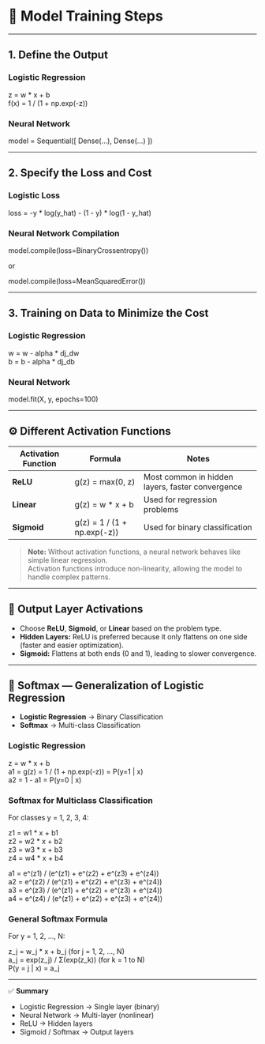 # 🧠 Model Training Steps

---

## 1. Define the Output

### Logistic Regression
z = w * x + b  
f(x) = 1 / (1 + np.exp(-z))

### Neural Network
model = Sequential([
    Dense(...),
    Dense(...)
])

---

## 2. Specify the Loss and Cost

### Logistic Loss
loss = -y * log(y_hat) - (1 - y) * log(1 - y_hat)

### Neural Network Compilation
model.compile(loss=BinaryCrossentropy())  

or  

model.compile(loss=MeanSquaredError())

---

## 3. Training on Data to Minimize the Cost

### Logistic Regression
w = w - alpha * dj_dw  
b = b - alpha * dj_db

### Neural Network
model.fit(X, y, epochs=100)

---

## ⚙️ Different Activation Functions

| Activation Function | Formula | Notes |
|----------------------|----------|--------|
| **ReLU** | g(z) = max(0, z) | Most common in hidden layers, faster convergence |
| **Linear** | g(z) = w * x + b | Used for regression problems |
| **Sigmoid** | g(z) = 1 / (1 + np.exp(-z)) | Used for binary classification |

> **Note:** Without activation functions, a neural network behaves like simple linear regression.  
> Activation functions introduce non-linearity, allowing the model to handle complex patterns.

---

## 🧩 Output Layer Activations

- Choose **ReLU**, **Sigmoid**, or **Linear** based on the problem type.  
- **Hidden Layers:** ReLU is preferred because it only flattens on one side (faster and easier optimization).  
- **Sigmoid:** Flattens at both ends (0 and 1), leading to slower convergence.

---

## 🔢 Softmax — Generalization of Logistic Regression

- **Logistic Regression** → Binary Classification  
- **Softmax** → Multi-class Classification  

### Logistic Regression
z = w * x + b  
a1 = g(z) = 1 / (1 + np.exp(-z)) = P(y=1 | x)  
a2 = 1 - a1 = P(y=0 | x)

### Softmax for Multiclass Classification
For classes y = 1, 2, 3, 4:

z1 = w1 * x + b1  
z2 = w2 * x + b2  
z3 = w3 * x + b3  
z4 = w4 * x + b4  

a1 = e^(z1) / (e^(z1) + e^(z2) + e^(z3) + e^(z4))  
a2 = e^(z2) / (e^(z1) + e^(z2) + e^(z3) + e^(z4))  
a3 = e^(z3) / (e^(z1) + e^(z2) + e^(z3) + e^(z4))  
a4 = e^(z4) / (e^(z1) + e^(z2) + e^(z3) + e^(z4))

### General Softmax Formula
For y = 1, 2, ..., N:

z_j = w_j * x + b_j    (for j = 1, 2, ..., N)  
a_j = exp(z_j) / Σ(exp(z_k))   (for k = 1 to N)  
P(y = j | x) = a_j

---

✅ **Summary**
- Logistic Regression → Single layer (binary)  
- Neural Network → Multi-layer (nonlinear)  
- ReLU → Hidden layers  
- Sigmoid / Softmax → Output layers
